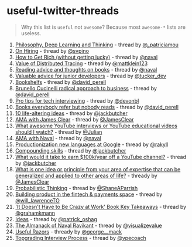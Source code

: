 # useful-twitter-threads

> Why this list is `useful` not `awesome`? 
> Because most `awesome-*` lists are useless.

1. [Philosophy, Deep Learning and Thinking](https://twitter.com/_patriciamou/status/1296654041569570819) - thread by [@_patriciamou](https://twitter.com/_patriciamou)
2. [On Hiring](https://twitter.com/svpino/status/1289431085525295105) - thread by [@svpino](https://twitter.com/svpino)
3. [How to Get Rich (without getting lucky)](https://twitter.com/naval/status/1002103360646823936) - thread by [@naval](https://twitter.com/naval)
4. [Value of Distributed Tracing](https://twitter.com/mattklein123/status/1049813556592406528) - thread by [@mattklein123](https://twitter.com/mattklein123)
5. [Reading advice and thoughts on books](https://twitter.com/AlexAndBooks_/status/1302811435760783362) - thread by [@naval](https://twitter.com/naval)
6. [Valuable advice for junior developers](https://twitter.com/tucker_dev/status/1306619121476362240) - thread by [@tucker_dev](https://twitter.com/tucker_dev)
7. [Bookshelfs](https://twitter.com/david_perell/status/1195009016054853632) - thread by [@david_perell](https://twitter.com/david_perell)
8. [Brunello Cucinelli radical approach to business](https://twitter.com/david_perell/status/1315426534900092929) - thread by [@david_perell](https://twitter.com/david_perell)
9. [Pro tips for tech interviewing](https://twitter.com/devonbl/status/1318944166651613185) - thread by [@devonbl](https://twitter.com/devonbl)
10. [Books everybody refer but nobody reads](https://twitter.com/david_perell/status/1303921481710219264) - thread by [@david_perell](https://twitter.com/david_perell)
11. [10 life-altering ideas](https://twitter.com/jackbutcher/status/1321216300409098243) - thread by [@jackbutcher](https://twitter.com/jackbutcher)
12. [AMA with James Clear](https://twitter.com/JamesClear/status/1321908884949372929) - thread by [@JamesClear](https://twitter.com/JamesClear)
13. [What awesome YouTube interviews or YouTube educational videos should I watch?](https://twitter.com/Julian/status/1322786111559589890) - thread by [@Julian](https://twitter.com/Julian)
14. [AMA with Naval](https://twitter.com/naval/status/1322759857980678145) - thread by [@naval](https://twitter.com/naval)
15. [Productionization new languages at Google](https://twitter.com/rakyll/status/1293026308524584960) - thread by [@rakyll](https://twitter.com/rakyll)
16. [Compounding skills](https://twitter.com/jackbutcher/status/1330183607034449920) - thread by [@jackbutcher](https://twitter.com/jackbutcher)
17. [What would it take to earn $100k/year off a YouTube channel?](https://twitter.com/jackbutcher/status/1330887410922741760) - thread by [@jackbutcher](https://twitter.com/jackbutcher)
18. [What is one idea or principle from your area of expertise that can be generalized and applied to other areas of life?](https://twitter.com/JamesClear/status/1332314862278615042) - thready by [@JamesClear](https://twitter.com/JamesClear)
19. [Probabilistic Thinking](https://twitter.com/ShaneAParrish/status/1332340450372575234) - thread by [@ShaneAParrish](https://twitter.com/ShaneAParrish)
20. [Building product in the fintech & payments space](https://twitter.com/will_lawrenceTO/status/1340020554527596550) - thread by [@will_lawrenceTO](https://twitter.com/will_lawrenceTO)
21. ['It Doesn't Have to Be Crazy at Work' Book Key Takeaways](https://twitter.com/grahamkmann/status/1344344072228663296) - thread by [@grahamkmann](https://twitter.com/grahamkmann)
22. [Ideas](https://twitter.com/patrick_oshag/status/1342918119526981643) - thread by [@patrick_oshag](https://twitter.com/patrick_oshag)
23. [The Almanack of Naval Ravikant](https://twitter.com/visualizevalue/status/1346476905889861632) - thread by [@visualizevalue](https://twitter.com/visualizevalue)
24. [Useful Razors](https://twitter.com/george__mack/status/1350513143387189248) - thready by [@george__mack](https://twitter.com/george__mack)
25. [Topgrading Interview Process](https://twitter.com/vpecoach/status/1353370224859353088) - thread by [@vpecoach](https://twitter.com/vpecoach)
